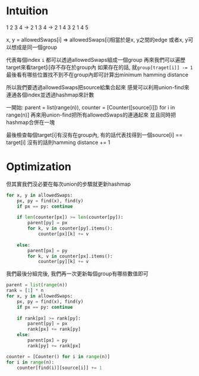 # Intuition
1 2 3 4 -> 2 1 3 4 -> 2 1 4 3
2 1 4 5

x, y = allowedSwaps[i] => allowedSwaps[i]相當於是x, y之間的edge
或者x, y可以想成是同一個group

代表每個index `i` 都可以透過allowedSwaps組成一個group
再來我們可以遍歷target來看target[i]存不存在於group內
如果存在的話, 就`group[traget[i]] -= 1`
最後看有哪些位置找不到不在group內即可計算出minimum hamming distance

所以我們要透過allowedSwaps把source給集合起來
感覺可以利用union-find來連通各個index並透過hashmap來計數

一開始: parent = list(range(n)), counter = [Counter([source[i]]) for i in range(n)]
再來用union-find把所有allowedSwaps的連通起來
並且同時把hashmap合併在一塊

最後檢查每個target[i]有沒有在group內, 有的話代表找得到一個source[i] == target[i]
沒有的話則hamming distance += 1

# Optimization

但其實我們沒必要在每次union的步驟就更新hashmap
```py
for x, y in allowedSwaps:
    px, py = find(x), find(y)
    if px == py: continue
    
    if len(counter[px]) >= len(counter[py]):
        parent[py] = px
        for k, v in counter[py].items():
            counter[px][k] += v
        
    else:
        parent[px] = py
        for k, v in counter[px].items():
            counter[py][k] += v
```

我們最後分組完後, 我們再一次更新每個group有哪些數值即可
```py
parent = list(range(n))
rank = [1] * n
for x, y in allowedSwaps:
    px, py = find(x), find(y)
    if px == py: continue
    
    if rank[px] >= rank[py]:
        parent[py] = px
        rank[px] += rank[py]
    else:
        parent[px] = py
        rank[py] += rank[px]

counter = [Counter() for i in range(n)]
for i in range(n):
    counter[find(i)][source[i]] += 1
```